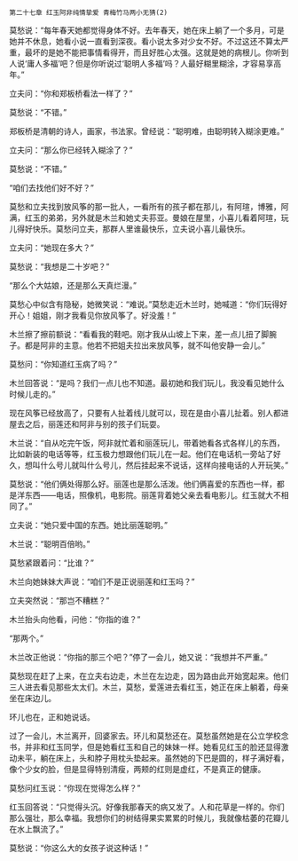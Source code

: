     第二十七章 红玉阿非纯情挚爱 青梅竹马两小无猜(2) 

   莫愁说：“每年春天她都觉得身体不好。去年春天，她在床上躺了一个多月，可是她并不休息，她看小说一直看到深夜。看小说太多对少女不好。不过这还不算太严重，最坏的是她不能把事情看得开，而且好胜心太强。这就是她的病根儿。你听到人说‘庸人多福’吧？但是你听说过‘聪明人多福’吗？人最好糊里糊涂，才容易享高年。”

   立夫问：“你和郑板桥看法一样了？”

   莫愁说：“不错。”

   郑板桥是清朝的诗人，画家，书法家。曾经说：“聪明难，由聪明转入糊涂更难。”

   立夫问：“那么你已经转入糊涂了？”

   莫愁说：“不错。”

   “咱们去找他们好不好？”

   莫愁和立夫找到放风筝的那一批人，一看所有的孩子都在那儿，有阿瑄，博雅，阿满，红玉的弟弟，另外就是木兰和她丈夫荪亚。曼娘在屋里，小喜儿看着阿瑄，玩儿得好快乐。莫愁问立夫，那群人里谁最快乐，立夫说小喜儿最快乐。

   立夫问：“她现在多大？”

   莫愁说：“我想是二十岁吧？”

   “那么个大姑娘，还是那么天真烂漫。”

   莫愁心中似含有隐秘，她微笑说：“难说。”莫愁走近木兰时，她喊道：“你们玩得好开心！姐姐，刚才我看见你放风筝了。好没羞！”

   木兰擦了擦前额说：“看看我的鞋吧。刚才我从山坡上下来，差一点儿扭了脚腕子。都是阿非的主意。他若不把姐夫拉出来放风筝，就不叫他安静一会儿。”

   莫愁问：“你知道红玉病了吗？”

   木兰回答说：“是吗？我们一点儿也不知道。最初她和我们玩儿，我没看见她什么时候儿走的。”

   现在风筝已经放高了，只要有人扯着线儿就可以，现在是由小喜儿扯着。别人都进屋去之后，丽莲还和阿非与别的孩子们玩耍。

   木兰说：“自从吃完午饭，阿非就忙着和丽莲玩儿，带着她看各式各样儿的东西，比如新装的电话等等，红玉极力想跟他们玩儿在一起。他们在电话机一旁站了好久，想叫什么号儿就叫什么号儿，然后挂起来不说话，这样向接电话的人开玩笑。”

   莫愁说：“他们俩处得那么好。丽莲也是那么活泼。他们俩喜爱的东西也一样，都是洋东西——电话，照像机，电影院。丽莲背着她父亲去看电影儿。红玉就大不相同了。”

   立夫说：“她只爱中国的东西。她比丽莲聪明。”

   木兰说：“聪明百倍哟。”

   莫愁紧跟着问：“比谁？”

   木兰向她妹妹大声说：“咱们不是正说丽莲和红玉吗？”

   立夫突然说：“那岂不糟糕？”

   木兰抬头向他看，问他：“你指的谁？”

   “那两个。”

   木兰改正他说：“你指的那三个吧？”停了一会儿，她又说：“我想并不严重。”

   莫愁现在赶了上来，在立夫右边走，木兰在左边走，因为路由此开始宽起来。他们三人进去看见那些太太们。木兰，莫愁，爱莲进去看红玉，她正在床上躺着，母亲坐在床边儿。

   环儿也在，正和她说话。

   过了一会儿，木兰离开，回婆家去。环儿和莫愁还在。莫愁虽然她是在公立学校念书，并非和红玉同学，但是她看红玉和自己的妹妹一样。她看见红玉的脸还显得激动未平，躺在床上，头和脖子用枕头垫起来。虽然她的下巴是圆的，样子满好看，像个少女的脸，但是显得特别清瘦，两颊的红则是虚红，不是真正的健康。

   莫愁问红玉说：“你现在觉得怎么样？”

   红玉回答说：“只觉得头沉。好像我那春天的病又发了。人和花草是一样的。你们那么强壮，那么幸福。我想你们的树结得果实累累的时候儿，我就像枯萎的花瓣儿在水上飘流了。”

   莫愁说：“你这么大的女孩子说这种话！”

